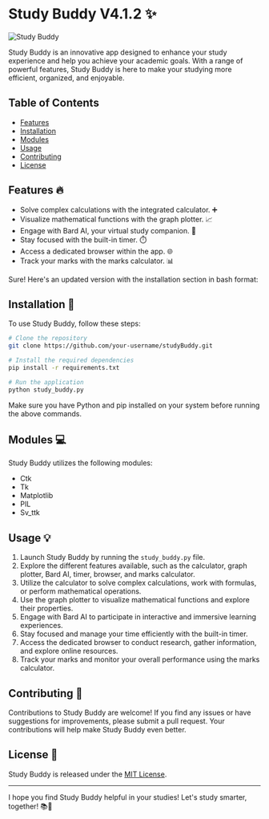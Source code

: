 # Study Buddy V4.1.2 ✨

![Study Buddy](https://i.postimg.cc/Jn7W4Qgd/Screenshot-2023-07-15-123157.png)

Study Buddy is an innovative app designed to enhance your study experience and help you achieve your academic goals. With a range of powerful features, Study Buddy is here to make your studying more efficient, organized, and enjoyable.

## Table of Contents
- [Features](#features)
- [Installation](#installation)
- [Modules](#modules)
- [Usage](#usage)
- [Contributing](#contributing)
- [License](#license)

## Features :fire:
- Solve complex calculations with the integrated calculator. ➕
- Visualize mathematical functions with the graph plotter. :chart_with_upwards_trend:
- Engage with Bard AI, your virtual study companion. :robot:
- Stay focused with the built-in timer. :stopwatch:
- Access a dedicated browser within the app. :globe_with_meridians:
- Track your marks with the marks calculator. :bar_chart:

Sure! Here's an updated version with the installation section in bash format:

## Installation :rocket:
To use Study Buddy, follow these steps:

```bash
# Clone the repository
git clone https://github.com/your-username/studyBuddy.git
```
```bash
# Install the required dependencies
pip install -r requirements.txt
```
```bash
# Run the application
python study_buddy.py
```

Make sure you have Python and pip installed on your system before running the above commands.

## Modules :computer:
Study Buddy utilizes the following modules:
- Ctk
- Tk
- Matplotlib
- PIL
- Sv_ttk

## Usage :bulb:
1. Launch Study Buddy by running the `study_buddy.py` file.
2. Explore the different features available, such as the calculator, graph plotter, Bard AI, timer, browser, and marks calculator.
3. Utilize the calculator to solve complex calculations, work with formulas, or perform mathematical operations.
4. Use the graph plotter to visualize mathematical functions and explore their properties.
5. Engage with Bard AI to participate in interactive and immersive learning experiences.
6. Stay focused and manage your time efficiently with the built-in timer.
7. Access the dedicated browser to conduct research, gather information, and explore online resources.
8. Track your marks and monitor your overall performance using the marks calculator.

## Contributing :handshake:
Contributions to Study Buddy are welcome! If you find any issues or have suggestions for improvements, please submit a pull request. Your contributions will help make Study Buddy even better.

## License :page_with_curl:
Study Buddy is released under the [MIT License](https://github.com/your-username/studyBuddy/blob/main/LICENSE).

---

I hope you find Study Buddy helpful in your studies! Let's study smarter, together! 📚🤝

